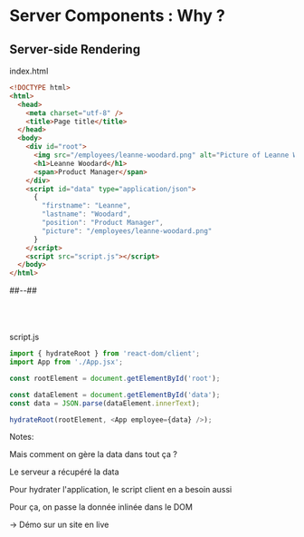<!-- .slide: class="two-column with-code " -->

# Server Components : Why ?

## Server-side Rendering

index.html

```html [13-20]
<!DOCTYPE html>
<html>
  <head>
    <meta charset="utf-8" />
    <title>Page title</title>
  </head>
  <body>
    <div id="root">
      <img src="/employees/leanne-woodard.png" alt="Picture of Leanne Woodard" />
      <h1>Leanne Woodard</h1>
      <span>Product Manager</span>
    </div>
    <script id="data" type="application/json">
      {
        "firstname": "Leanne",
        "lastname": "Woodard",
        "position": "Product Manager",
        "picture": "/employees/leanne-woodard.png"
      }
    </script>
    <script src="script.js"></script>
  </body>
</html>
```

##--##

<br/> <br/> <br/>
script.js

```javascript [6-9]
import { hydrateRoot } from 'react-dom/client';
import App from './App.jsx';

const rootElement = document.getElementById('root');

const dataElement = document.getElementById('data');
const data = JSON.parse(dataElement.innerText);

hydrateRoot(rootElement, <App employee={data} />);
```

Notes:

Mais comment on gère la data dans tout ça ?

Le serveur a récupéré la data

Pour hydrater l'application, le script client en a besoin aussi

Pour ça, on passe la donnée inlinée dans le DOM

-> Démo sur un site en live
